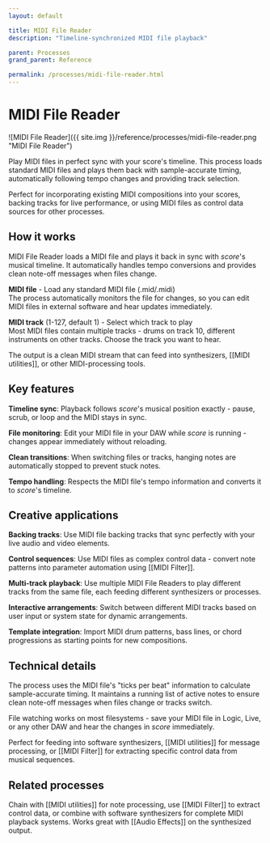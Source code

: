 ```yaml
---
layout: default

title: MIDI File Reader
description: "Timeline-synchronized MIDI file playback"

parent: Processes
grand_parent: Reference

permalink: /processes/midi-file-reader.html
---
```

# MIDI File Reader

![MIDI File Reader]({{ site.img }}/reference/processes/midi-file-reader.png "MIDI File Reader")

Play MIDI files in perfect sync with your score's timeline. This process loads standard MIDI files and plays them back with sample-accurate timing, automatically following tempo changes and providing track selection.

Perfect for incorporating existing MIDI compositions into your scores, backing tracks for live performance, or using MIDI files as control data sources for other processes.

## How it works

MIDI File Reader loads a MIDI file and plays it back in sync with *score*'s musical timeline. It automatically handles tempo conversions and provides clean note-off messages when files change.

**MIDI file** - Load any standard MIDI file (.mid/.midi)  
The process automatically monitors the file for changes, so you can edit MIDI files in external software and hear updates immediately.

**MIDI track** (1-127, default 1) - Select which track to play  
Most MIDI files contain multiple tracks - drums on track 10, different instruments on other tracks. Choose the track you want to hear.

The output is a clean MIDI stream that can feed into synthesizers, [[MIDI utilities]], or other MIDI-processing tools.

## Key features

**Timeline sync**: Playback follows *score*'s musical position exactly - pause, scrub, or loop and the MIDI stays in sync.

**File monitoring**: Edit your MIDI file in your DAW while *score* is running - changes appear immediately without reloading.

**Clean transitions**: When switching files or tracks, hanging notes are automatically stopped to prevent stuck notes.

**Tempo handling**: Respects the MIDI file's tempo information and converts it to *score*'s timeline.

## Creative applications

**Backing tracks**: Use MIDI file backing tracks that sync perfectly with your live audio and video elements.

**Control sequences**: Use MIDI files as complex control data - convert note patterns into parameter automation using [[MIDI Filter]].

**Multi-track playback**: Use multiple MIDI File Readers to play different tracks from the same file, each feeding different synthesizers or processes.

**Interactive arrangements**: Switch between different MIDI tracks based on user input or system state for dynamic arrangements.

**Template integration**: Import MIDI drum patterns, bass lines, or chord progressions as starting points for new compositions.

## Technical details

The process uses the MIDI file's "ticks per beat" information to calculate sample-accurate timing. It maintains a running list of active notes to ensure clean note-off messages when files change or tracks switch.

File watching works on most filesystems - save your MIDI file in Logic, Live, or any other DAW and hear the changes in *score* immediately.

Perfect for feeding into software synthesizers, [[MIDI utilities]] for message processing, or [[MIDI Filter]] for extracting specific control data from musical sequences.

## Related processes

Chain with [[MIDI utilities]] for note processing, use [[MIDI Filter]] to extract control data, or combine with software synthesizers for complete MIDI playback systems. Works great with [[Audio Effects]] on the synthesized output.